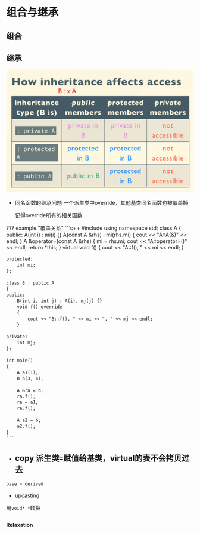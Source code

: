 # 组合与继承

## 组合



## 继承

![alt text](images/custom-image.png)

- 同名函数的继承问题
    一个派生类中override，其他基类同名函数也被覆盖掉
    
    记得override所有的相关函数

??? example "覆盖关系"
    ```c++
    #include <iostream>
    using namespace std;
    class A
    {
    public:
        A(int i) : mi(i) {}
        A(const A &rhs) : mi(rhs.mi)
        {
            cout << "A::A(&)" << endl;
        }
        A &operator=(const A &rhs)
        {
            mi = rhs.mi;
            cout << "A::operator=()" << endl;
            return *this;
        }
        virtual void f()
        {
            cout << "A::f(), " << mi << endl;
        }

    protected:
        int mi;
    };

    class B : public A
    {
    public:
        B(int i, int j) : A(i), mj(j) {}
        void f() override
        {
            cout << "B::f(), " << mi << ", " << mj << endl;
        }

    private:
        int mj;
    };

    int main()
    {
        A a1(1);
        B b(3, 4);

        A &ra = b;
        ra.f();
        ra = a1;
        ra.f();

        A a2 = b;
        a2.f();
    }
    ```

- copy
派生类`=`赋值给基类，virtual的表不会拷贝过去
    -  
```c++
base = derived
```
- upcasting

用`void* *`转换
```c++

```


**Relaxation**
